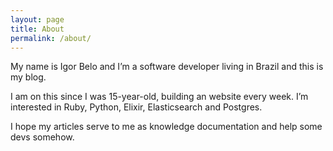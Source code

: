 ```yaml
---
layout: page
title: About
permalink: /about/
---
```

My name is Igor Belo and I’m a software developer living in Brazil and this is my blog.

I am on this since I was 15-year-old, building an website every week. I’m interested in Ruby, Python, Elixir, Elasticsearch and Postgres.

I hope my articles serve to me as knowledge documentation and help some devs somehow.